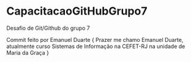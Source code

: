 # CapacitacaoGitHubGrupo7
Desafio de Git/Github do grupo 7

Commit feito por Emanuel Duarte {
     Prazer me chamo Emanuel Duarte, atualmente curso Sistemas de Informação na CEFET-RJ na unidade de Maria da Graça 
}
